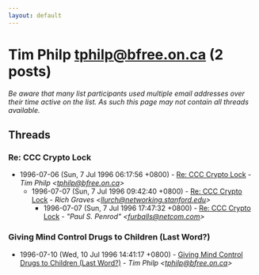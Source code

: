 ```yaml
---
layout: default
---
```


# Tim Philp <tphilp@bfree.on.ca> (2 posts)

_Be aware that many list participants used multiple email addresses over their time active on the list. As such this page may not contain all threads available._

## Threads

### Re: CCC Crypto Lock
+ 1996-07-06 (Sun, 7 Jul 1996 06:17:56 +0800) - [Re: CCC Crypto Lock](/archive/1996/07/ca1588348906476e527c0e365106999a5dbf53151afa1dbdf4031cfa92bf370c) - _Tim Philp \<tphilp@bfree.on.ca\>_
  + 1996-07-07 (Sun, 7 Jul 1996 09:42:40 +0800) - [Re: CCC Crypto Lock](/archive/1996/07/dc84b74c1a495c86deb24b9598c67b835c827145eb43fbb4eb4967fa145581f9) - _Rich Graves \<llurch@networking.stanford.edu\>_
    + 1996-07-07 (Sun, 7 Jul 1996 17:47:32 +0800) - [Re: CCC Crypto Lock](/archive/1996/07/4712de5d3fb263e719191ce2f9b7ddfb32bf46143ffdb9b4485838b78f959240) - _"Paul S. Penrod" \<furballs@netcom.com\>_

### Giving Mind Control Drugs to Children (Last Word?)
+ 1996-07-10 (Wed, 10 Jul 1996 14:41:17 +0800) - [Giving Mind Control Drugs to Children (Last Word?)](/archive/1996/07/5f86680efbfb07fb410c96ca589bf1a56da1093d3d603e188e876eddc06e5066) - _Tim Philp \<tphilp@bfree.on.ca\>_

